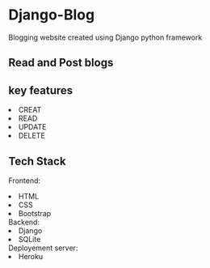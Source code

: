 # Django-Blog
Blogging website created using Django python framework
## Read and Post blogs 
## key features
<li>CREAT</li>
<li>READ</li>
<li>UPDATE</li>
<li>DELETE</li>

## Tech Stack
Frontend:
        <li>HTML</li>
        <li>CSS</li>
        <li>Bootstrap</li>
Backend:
       <li>Django</li>
       <li>SQLite</li>
Deployement server:
                  <li>Heroku</li>

        


